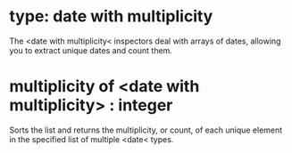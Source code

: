 # type: date with multiplicity

The &lt;date with multiplicity&lt; inspectors deal with arrays of dates, allowing you to extract unique dates and count them.

# multiplicity of &lt;date with multiplicity&gt; : integer

Sorts the list and returns the multiplicity, or count, of each unique element in the specified list of multiple &lt;date&lt; types.
